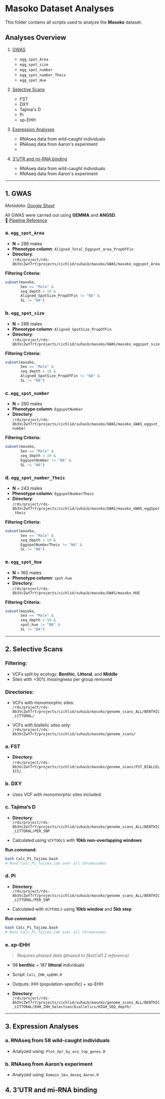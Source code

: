 # Masoko Dataset Analyses

This folder contains all scripts used to analyze the **Masoko** dataset.

## Analyses Overview

1. [GWAS](#1-gwas)  
   - `egg_spot_Area`  
   - `egg_spot_size`  
   - `egg_spot_number`  
   - `egg_spot_number_Theis`  
   - `egg_spot_Hue`  

2. [Selective Scans](#2-selective-scans)  
   - FST  
   - DXY  
   - Tajima's D  
   - Pi  
   - xp-EHH  

3. [Expression Analyses](#3-expression-analyses)  
   - RNAseq data from wild-caught individuals  
   - RNAseq data from Aaron's experiment
   -  
4. [3'UTR and mi-RNA binding](#4-3'utr-and-mi-RNA-binding)  
   - RNAseq data from wild-caught individuals  
   - RNAseq data from Aaron's experiment 
---

## 1. GWAS  

_Metadata: [Google Sheet](https://docs.google.com/spreadsheets/d/1rJda7cw5H4N52hMqD5NrAQfIXbaVSL6f/edit?gid=1587235546#gid=1587235546)_

All GWAS were carried out using **GEMMA** and **ANGSD**.  
📎 [Pipeline Reference](https://github.com/Santos-cichlids/Methods-and-tools/tree/main/Bioinformatics/GWAS)

### a. `egg_spot_Area`
- **N** = 288 males  
- **Phenotype column**: `Aligned_Total_Eggspot_area_PropOfFin`  
- **Directory**:  
  `/rds/project/rds-8b3VcZwY7rY/projects/cichlid/suhaib/masoko/GWAS/masoko_eggspot_Area`

**Filtering Criteria:**
```r
subset(masoko, 
       Sex == "Male" & 
       seq_depth > 10 & 
       Aligned_SpotSize_PropOfFin != "NA" & 
       SL != "NA")
```

### b. `egg_spot_size`
- **N** = 288 males  
- **Phenotype column**: `Aligned_SpotSize_PropOfFin`  
- **Directory**:  
  `/rds/project/rds-8b3VcZwY7rY/projects/cichlid/suhaib/masoko/GWAS/masoko_eggspot_size`

**Filtering Criteria:**
```r
subset(masoko, 
       Sex == "Male" & 
       seq_depth > 10 & 
       Aligned_SpotSize_PropOfFin != "NA" & 
       SL != "NA")
```

### c. `egg_spot_number`
- **N** = 260 males  
- **Phenotype column**: `EggspotNumber`  
- **Directory**:  
  `/rds/project/rds-8b3VcZwY7rY/projects/cichlid/suhaib/masoko/GWAS/masoko_GWAS_eggsot_number`

**Filtering Criteria:**
```r
subset(masoko, 
       Sex == "Male" & 
       seq_depth > 10 & 
       EggspotNumber != "NA" & 
       SL != "NA")
```

### d. `egg_spot_number_Theis`
- **N** = 243 males  
- **Phenotype column**: `EggspotNumberTheis`  
- **Directory**:  
  `/rds/project/rds-8b3VcZwY7rY/projects/cichlid/suhaib/masoko/GWAS/masoko_GWAS_eggSpot_theis`

**Filtering Criteria:**
```r
subset(masoko, 
       Sex == "Male" & 
       seq_depth > 10 & 
       EggspotNumberTheis != "NA" & 
       SL != "NA")
```

### e. `egg_spot_Hue`
- **N** = 160 males  
- **Phenotype column**: `spot.hue`  
- **Directory**:  
  `/rds/project/rds-8b3VcZwY7rY/projects/cichlid/suhaib/masoko/GWAS/masoko_HUE`

**Filtering Criteria:**
```r
subset(masoko, 
       Sex == "Male" & 
       seq_depth > 10 & 
       spot.hue != "NA" & 
       SL != "NA")
```

---

## 2. Selective Scans

### Filtering:

- VCFs split by ecology: **Benthic**, **Littoral**, and **Middle**
- Sites with >30% missingness per group removed

### Directories:

- VCFs with monomorphic sites:  
  `/rds/project/rds-8b3VcZwY7rY/projects/cichlid/suhaib/masoko/genome_scans_ALL/BENTHIC_LITTORAL/`

- VCFs with biallelic sites only:  
  `/rds/project/rds-8b3VcZwY7rY/projects/cichlid/suhaib/masoko/genome_scans/`

### a. FST  
- **Directory**:  
  `/rds/project/rds-8b3VcZwY7rY/projects/cichlid/suhaib/masoko/genome_scans/FST_BIALLELICS/`

### b. DXY  
- Uses VCF with monomorphic sites included.

### c. Tajima’s D  
- **Directory**:  
  `/rds/project/rds-8b3VcZwY7rY/projects/cichlid/suhaib/masoko/genome_scans_ALL/BENTHIC_LITTORAL/PER_SNP`

- Calculated using `VCFTOOLS` with **10kb non-overlapping windows**

**Run command:**
```bash
bash Calc_Pi_Tajima.bash
# Runs Calc_Pi_Tajima.job over all chromosomes
```

### d. Pi  
- **Directory**:  
  `/rds/project/rds-8b3VcZwY7rY/projects/cichlid/suhaib/masoko/genome_scans_ALL/BENTHIC_LITTORAL/PER_SNP`

- Calculated with `VCFTOOLS` using **10kb window** and **5kb step**

**Run command:**
```bash
bash Calc_Pi_Tajima.bash
# Runs Calc_Pi_Tajima.job over all chromosomes
```

### e. xp-EHH  
> _Requires phased data (phased to fAstCal1.2 reference)_

- 98 **benthic** + 187 **littoral** individuals  
- Script: `Calc_IHH_xpEHH.R`  
- Outputs: IHH (population-specific) + xp-EHH

- **Directory**:  
  `/rds/project/rds-8b3VcZwY7rY/projects/cichlid/suhaib/masoko/genome_scans_ALL/BENTHIC_LITTORAL/EHH_IHH_Selection/biallelics/HIGH_SEQ_depth/`

---

## 3. Expression Analyses

### a. RNAseq from 58 wild-caught individuals  
- Analyzed using: `Plot_Xpr_by_eco_top_genes.R`

### b. RNAseq from Aaron’s experiment  
- Analyzed using: `Domain_Sex_deseq_Aaron.R`
## 4. 3'UTR and mi-RNA binding
